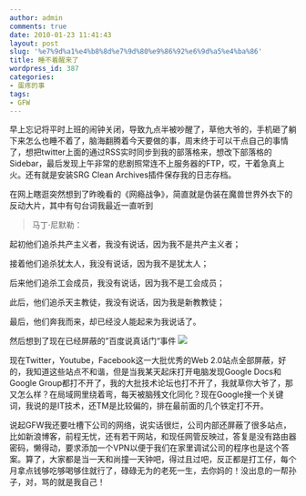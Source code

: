 ```yaml
---
author: admin
comments: true
date: 2010-01-23 11:41:43
layout: post
slug: '%e7%9d%a1%e4%b8%8d%e7%9d%80%e9%86%92%e6%9d%a5%e4%ba%86'
title: 睡不着醒来了
wordpress_id: 387
categories:
- 蛋疼的事
tags:
- GFW
---
```


早上忘记将平时上班的闹钟关闭，导致九点半被吵醒了，草他大爷的，手机砸了躺下来怎么也睡不着了，脑海翻腾着今天要做的事，周末终于可以干点自己的事情了，想把twitter上面的通过RSS实时同步到我的部落格来，想改下部落格的Sidebar，最后发现上午非常的悲剧照常连不上服务器的FTP，哎，干着急真上火。还有就是安装SRG Clean Archives插件保存我的日志存档。

在网上瞎逛突然想到了昨晚看的《网瘾战争》，简直就是伪装在魔兽世界外衣下的反动大片，其中有句台词我最近一直听到


> 马丁·尼默勒：

起初他们追杀共产主义者，我没有说话，因为我不是共产主义者；

接着他们追杀犹太人，我没有说话，因为我不是犹太人；

后来他们追杀工会成员，我没有说话，因为我不是工会成员；

此后，他们追杀天主教徒，我没有说话，因为我是新教教徒；

最后，他们奔我而来，却已经没人能起来为我说话了。


然后想到了现在已经屏蔽的”百度说真话门“事件
[![](http://www.besteric.com/wp-content/uploads/2010/01/baidu-talk-real.png)](http://www.besteric.com/wp-content/uploads/2010/01/baidu-talk-real.png)

现在Twitter，Youtube，Facebook这一大批优秀的Web 2.0站点全部屏蔽，好的，我知道这些站点不和谐，但是当我某天起床打开电脑发现Google Docs和Google Group都打不开了，我的大批技术论坛也打不开了，我就草你大爷了，那又怎么样？在局域网里绕着弯，每天被脑残文化同化？现在Google搜一个关键词，我说的是IT技术，还TM是比较偏的，排在最前面的几个铁定打不开。

说起GFW我还要吐槽下公司的网络，说实话很烂，公司内部还屏蔽了很多站点，比如新浪博客，前程无忧，还有若干网站，和现任网管反映过，答复是没有路由器密码，懒得动，要求添加一个VPN以便于我们在家里调试公司的程序也是这个答案。算了，大家都是当一天和尚撞一天钟吧，得过且过吧，反正都是打工仔，每个月拿点钱够吃够喝够住就行了，碌碌无为的老死一生，去你妈的！没出息的一帮孙子，对，骂的就是我自己！
